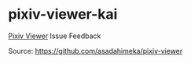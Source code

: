 # pixiv-viewer-kai

[Pixiv Viewer](http://pixiv.kanata.ml) Issue Feedback

Source: https://github.com/asadahimeka/pixiv-viewer
